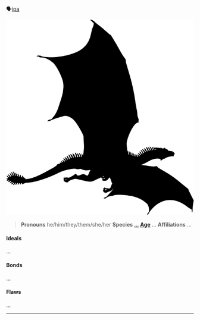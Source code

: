 🗣[ipa]()

![](../../_assets/species/dragon.png)
> **Pronouns** he/him/they/them/she/her
> **Species** [...]()
> **[Age](../../Species/Ageing.md)** ...
> **Affiliations** ...

#### Ideals
...

#### Bonds
...

#### Flaws
...

---